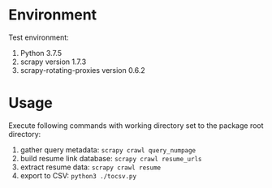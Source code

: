 # Environment

Test environment:
1. Python 3.7.5
2. scrapy version 1.7.3
3. scrapy-rotating-proxies version 0.6.2

# Usage

Execute following commands with working directory set to the package root directory:

1. gather query metadata:
   `scrapy crawl query_numpage`
2. build resume link database: 
   `scrapy crawl resume_urls`
3. extract resume data: 
   `scrapy crawl resume`
4. export to CSV:
   `python3 ./tocsv.py`
